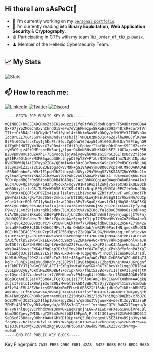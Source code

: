 ## Hi there I am sAsPeCt👋

- 🔭 I'm currently working on my [`personal portfolio`](https://saspectcave.net).
- 🌱 I’m currently reading into **Binary Exploitation**, **Web Application Security** & **Cryptography**.
- 🩸 Participating in CTFs with my team [`Th3_0rder_0f_th3_pH0en1x`](https://ctftime.org/team/149880).
- ♟️ Member of the Hellenic Cybersecurity Team.

## 📈 My Stats
<a align="left"> ![Stats](https://github-readme-stats.vercel.app/api?username=sAsPeCt488) </a>

## 📫 How to reach me:
 
 <a href="https://www.linkedin.com/in/athanasios-mitragkas/"> ![LinkedIn](https://img.shields.io/badge/LinkedIn-0077B5?style=for-the-badge&logo=linkedin&logoColor=white)</a>
 <a href="https://twitter.com/saspect488"> ![Twitter](https://img.shields.io/badge/Twitter-1DA1F2?style=for-the-badge&logo=twitter&logoColor=white)</a>
 <a href="https://discordapp.com/users/175247178879467521"> ![Discord](https://img.shields.io/badge/Discord-7289DA?style=for-the-badge&logo=discord&logoColor=white)</a>

```
-----BEGIN PGP PUBLIC KEY BLOCK-----

mQINBGE+bkEBEADCRmsZt3IK2ewUzz2s1fgRtfAh15dodH6qrxFTS0HBtrzoOOa4
8xFD7jYpZMOiChUxvhChndOi5PeFw7eVqEPHezpoSBXwEsZD93P48/sR+JorXTVr
T7l++C+3R4pJcfQCNyUc7FmS18yUxl4rkRkimRww9BxOkQy/yfMYHVe3JT06VoOx
Icc8rLEL7uGNJGoYFekym3ndvzrXsh3ijTVMQL02DNpJ1u4GZg7lhA0KDJrlKVWA
8lF5l6OJufsuxTxyIj5KuFtrS6qcZgQOnWY6JWzp54p9tG0DiENlOJrYEPlWghG9
QiTgUb1d0TTyYmJNv+X7xRBmAqrtTdiiRjPpHvcrIlaYDHpDbiDoxtK5FCMZseYz
ryW3CSujzAPXCMFrzo+BK6acjy/1pur946mN3Ns3GHKkKHh5E2LtOKJa/zm6vP5R
BZ0ypWVWXuIdOZAXhL+75qvoco8ipjAmiygwZh60ORzGi5PGC3GLTRsUdV2YiboA
gE1EPz9QlNeMrM3MB6qaqb38HplhypOt9pYZY+PTzU/NIG9mhDIhmZNiKnIDpu6z
RVN7RWWHQJ4fZ97ayp2ID4/QBtmfAyk+30zC8x7mnw+KA9cCyY9PxM3CXxxNbLbQ
alLynZwiZZ5/z2Ci6Z3EIpgscwVvMOk+gGI9A9eSjmO8O0CVcpzHR/M9dQARAQAB
tERBdGhhbmFzaW9zIE1pdHJhZ2thcyAoUGVyc29uYWwgS2V5KSA8YXRoYW5hc2lv
cy5taXRyYWdrYXNAZ21haWwuY29tPokCVAQTAQoAPhYhBHo1++UpvOCxQqhULrC4
7CO+0paNBQJhPm5BAhsDBQkB4TOABQsJCAcCBhUKCQgLAgQWAgMBAh4BAheAAAoJ
ELC47CO+0paNOGgP/1H3n5MycOkA+mgSV91HTSRwxIl2uMj/5xs6X3HxiKULEOzh
aHRDUiyLtzlaG8iTUP2eWD6S8nKVJK9b1HIfxBrqlBP6jSH9IAcPPC7f+OvbcJ0k
f00OtK+WEQ8l3xJP9ZEx41p1Hl1zlatvLLb1Vsc3WHZZh5tUf/uvFjwnRuJnqTFb
pBwYdZlk3q/gKvYZ67S50/2mkbucnrWtIGOpXLwGjMsElW3Eg9ICrQSx8NA/oUCp
zCa+XfdrtRQIuOTJ1y8uAtcJzvd29Uxx3PyTeSqoG/XwnvlYhJjN0q38c8SWF5KQ
HBXZyunMbBph0SJNQYsxft4jzcO2Vw7B1m9SRSeDKj8Kr/dJ7nzcckxSJfyfyUsg
F9w//1L4m39nje9srqkkJpdnxClLm10oRtVAVaZC0qCfaId8oG3WODo6zk3dP4nz
CiA/QBg2uksEKkwQqnCB0PqPR153JjLh2QndBkJGZh2WmBf3yyehjaqpcjCYGFnj
/Nb9GQQ18sGaNni7hLRhSr7QxzXqAwz6jmpfKJjrpI7M2KwHVsYxxXnZkWka4oe3
/PV+qVGk2o09QVUzurc/FkPxBwPuALkTWvf7KvkN4pldbwCCa26L2u5H+E7jm42w
1eia8F9wKMRFqIObfK5hOJMFvp7vHWrQHbUXdub/rwRCPh0PasIHNjqmdxSMuQIN
BGE+bkEBEAC8PKiUU7cp9lyEI856H3pvjZ2e9QWTXU9G/MNv8m/sgi+nRpficvAy
yIUFPz4H+j/2ahTuWo3OwkGsBmrbXPoN0QPZYrJ2OD1mOjoNM4asO+vB7TaCP1GV
iAQifCtlp5ZIw5vlkIEEx856ccL9ezPSE2EKevW4Go/MrNVvHkRogaWRbhlvFaJH
3wT5Kf/iKaPbHlVEGsXqhtVW+GNNuZ2tPcmaRsjjsXgF2lauKJaAcg+bd6xiJ4iE
eWz9a466swzHFWK4afMgDcp2DX3qIYnv2HmfrY84TmFgS/LXPxb3fVyfgnPA3XaT
YviaWbj0JujItB6L27L5j4O6SkLxQ+PFHFTCqpqyOEPjTnQzljicemoR0blJrsdl
bLWl6cWSyg2OQK2lihJGFcTuZeI6l+J85gaPto/oWQ/FU8nCvKRRnTWZCn6G1q7J
koRj+luhExZ4mIoVud0RdDj/z0J8P5YlCDyGtbQOGa/C2bpN3VnejUyA/u6rQgnf
oiCkhDTYJ7jRwGmCP88lAFTJrSXRqJxwtWHYwySKXrRXTYCbcvY+lLmqpO7RIRs4
IyGLpwU2yByA6kXlME2OKDBE4Y7o7IpFAvx/fhLk52SBc+SrI1zjK6V3luydTjtM
ysIQyns14fVcaUev5Lrl+7/GPHKhexYvP94kwgU3itQ0Uqs3rc78CQARAQABiQI8
BBgBCgAmFiEEejX75Sm84LFCqFQusLjsI77Slo0FAmE+bkECGwwFCQHhM4AACgkQ
sLjsI77Slo1VXBAAjE3orB0NiPMwbt18khD4yWEc7DrDjjVZqyN7lS1uSvAIwDwb
dZlzY4nEML4SZVbeicsSRRHdXmEmFFLwHL0B3S2Xf13shcjUktQvIxkRrshBhRTX
AWYBFyLLCfhtOwGevee/W9GUjGz44Ev4XFarlStfJMXH18A/4ReMPsL7Msy8yq7b
hR4FNWDgSMGRh0Ukc9ymr4smMQatCZi5MtAX/R9Z/ld67YniMQpRDQEhb/x7b07C
5dBJMhwj3QZC8qzX1tbp1Umc+spyZGqJn/qEdSo3tVjwuwkW+de/R13oyVBIZruR
7EMEt4Bl9CDwy9RJvMyoyda/aBBBSs3dGT/+e+lIv+hhugCQIVL0abZX7Exq+u/k
8FYyNThlQugEvCrhhdcVNI3nWKGkEagKYgnjnLGG+AaIwD/WFXeSSXevDiVreCBl
hbmJ8OZgevyOWIObrgYXE5m2wRd3bQ219FpmAjPtfGIf3OluyyE32SVmM53HD61I
SeOSc673BdaayOUbnr0ANtGhYODf9Lpr4YQZU8LCroqeyUV5EZAfmaBSjpJVy+b0
fcqPQv//NclfgRJPfxlTsuPhXcREhpQOsjKTOwY+osSrhnQKoQ26yScEbOMZtwEy
QJa33GsM1cWjkJ269WCzKgjWQGCDNFt6GmJnU0wdoSPh0EZX2Zvx/zbVnWg=
=q0aG
-----END PGP PUBLIC KEY BLOCK-----
```
Key Fingerprint: `7A35 FBE5 29BC E0B1 42A8  542E B0B8 EC23 BED2 968D`
